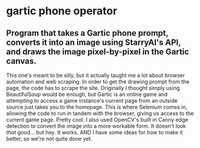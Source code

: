 # gartic phone operator

Program that takes a Gartic phone prompt, converts it into an image using StarryAI's API, and draws the image pixel-by-pixel in the Gartic canvas.
---
This one's meant to be silly, but it actually taught me a lot about browser automation and web scraping. In order to get the drawing prompt from the page, the code has to scrape the site. Originally I thought simply using BeautifulSoup would be enough, but Gartic is an online game and attempting to access a game instance's current page from an outside source just takes you to the homepage. This is where Selenium comes in, allowing the code to run in tandem with the browser, giving us access to the current game page. Pretty cool.
I also used OpenCV's built in Canny edge detection to convert the image into a more workable form. It doesn't look *that* good... but hey. It works. AND I have some ideas for how to make it better, so we're not quite done yet.
